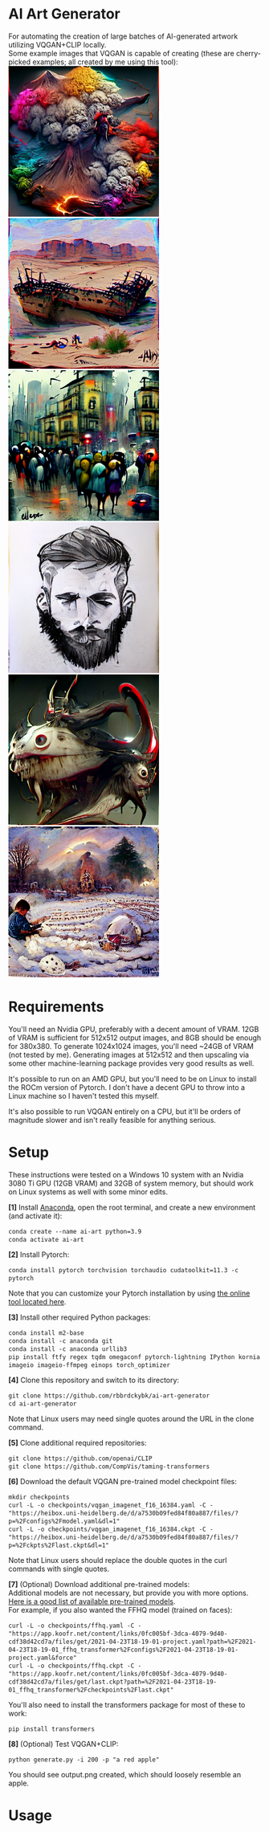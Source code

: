 # AI Art Generator
For automating the creation of large batches of AI-generated artwork utilizing VQGAN+CLIP locally.  
Some example images that VQGAN is capable of creating (these are cherry-picked examples; all created by me using this tool):  
<img src="/samples/sample01.png" width="300">
<img src="/samples/sample02.png" width="300">
<img src="/samples/sample03.png" width="300">
<img src="/samples/sample04.png" width="300">
<img src="/samples/sample05.png" width="300">
<img src="/samples/sample06.png" width="300">

# Requirements

You'll need an Nvidia GPU, preferably with a decent amount of VRAM. 12GB of VRAM is sufficient for 512x512 output images, and 8GB should be enough for 380x380. To generate 1024x1024 images, you'll need ~24GB of VRAM (not tested by me). Generating images at 512x512 and then upscaling via some other machine-learning package provides very good results as well.

It's possible to run on an AMD GPU, but you'll need to be on Linux to install the ROCm version of Pytorch. I don't have a decent GPU to throw into a Linux machine so I haven't tested this myself.

It's also possible to run VQGAN entirely on a CPU, but it'll be orders of magnitude slower and isn't really feasible for anything serious.

# Setup

These instructions were tested on a Windows 10 system with an Nvidia 3080 Ti GPU (12GB VRAM) and 32GB of system memory, but should work on Linux systems as well with some minor edits. 

**[1]** Install [Anaconda](https://www.anaconda.com/products/individual), open the root terminal, and create a new environment (and activate it):
```
conda create --name ai-art python=3.9
conda activate ai-art
```

**[2]** Install Pytorch:
```
conda install pytorch torchvision torchaudio cudatoolkit=11.3 -c pytorch
```
Note that you can customize your Pytorch installation by using [the online tool located here](https://pytorch.org/get-started/locally/).

**[3]** Install other required Python packages:
```
conda install m2-base
conda install -c anaconda git
conda install -c anaconda urllib3
pip install ftfy regex tqdm omegaconf pytorch-lightning IPython kornia imageio imageio-ffmpeg einops torch_optimizer
```

**[4]** Clone this repository and switch to its directory:
```
git clone https://github.com/rbbrdckybk/ai-art-generator
cd ai-art-generator
```
Note that Linux users may need single quotes around the URL in the clone command.

**[5]** Clone additional required repositories:
```
git clone https://github.com/openai/CLIP
git clone https://github.com/CompVis/taming-transformers
```

**[6]** Download the default VQGAN pre-trained model checkpoint files:
```
mkdir checkpoints
curl -L -o checkpoints/vqgan_imagenet_f16_16384.yaml -C - "https://heibox.uni-heidelberg.de/d/a7530b09fed84f80a887/files/?p=%2Fconfigs%2Fmodel.yaml&dl=1"
curl -L -o checkpoints/vqgan_imagenet_f16_16384.ckpt -C - "https://heibox.uni-heidelberg.de/d/a7530b09fed84f80a887/files/?p=%2Fckpts%2Flast.ckpt&dl=1"
```
Note that Linux users should replace the double quotes in the curl commands with single quotes.

**[7]** (Optional) Download additional pre-trained models:  
Additional models are not necessary, but provide you with more options. [Here is a good list of available pre-trained models](https://github.com/CompVis/taming-transformers#overview-of-pretrained-models).  
For example, if you also wanted the FFHQ model (trained on faces): 
```
curl -L -o checkpoints/ffhq.yaml -C - "https://app.koofr.net/content/links/0fc005bf-3dca-4079-9d40-cdf38d42cd7a/files/get/2021-04-23T18-19-01-project.yaml?path=%2F2021-04-23T18-19-01_ffhq_transformer%2Fconfigs%2F2021-04-23T18-19-01-project.yaml&force"
curl -L -o checkpoints/ffhq.ckpt -C - "https://app.koofr.net/content/links/0fc005bf-3dca-4079-9d40-cdf38d42cd7a/files/get/last.ckpt?path=%2F2021-04-23T18-19-01_ffhq_transformer%2Fcheckpoints%2Flast.ckpt"
```
You'll also need to install the transformers package for most of these to work:
```
pip install transformers
```

**[8]** (Optional) Test VQGAN+CLIP:  
```
python generate.py -i 200 -p "a red apple"
```
You should see output.png created, which should loosely resemble an apple.

# Usage

